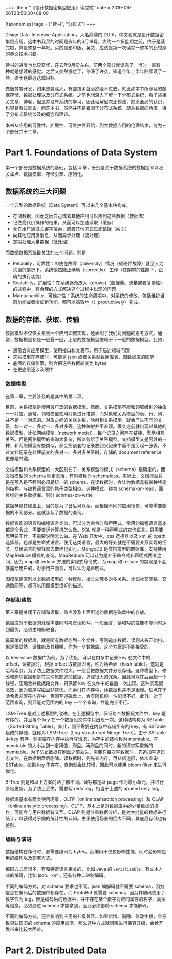 +++
title = "《设计数据密集型应用》读完啦"
date = 2019-06-26T23:50:00+08:00

[taxonomies]
tags = ["读书", "分布式"]
+++

Disign Data-Intensive Application，大名鼎鼎的 DDIA，中文名就是设计数据密集型应用。这本书我买的时间是去年的6月18号，大约一个多星期之前，终于是读完啦，算是整整一年吧。买的是影印版，英文，应该是第一次读完一整本的比较厚的英文技术书籍。

读书的进度也比较奇怪，在去年9月份左右，前两个部分就读完了，当时一直有一种就是想读的感觉。之后又突然懈怠了，停滞了许久。知道今年上半年陆续读了一些，终于在最近达成目标。

做服务端开发，如果想要深入，有些技术就必然绕不过去，就比如本书所涉及的数据存储、数据处理以及分布式系统。之前也想深入了解一下分布式系统，看了些相关文章、博客，但是并没有系统的学习，因此理解层次比较浅，缺乏全局的认识，也容易看过就丢。而这本书，虽然并不是着眼于分布式系统，却从数据的角度，讲了分布式系统涉及的概念和理论。

本书从应用的可靠性、扩展性、可维护性开始，到大数据应用的伦理结束，分为三个部分共十二章。

# Part 1. Foundations of Data System

第一个部分是数据系统的基础，包括 4 章，分别是关于数据系统的数据定义以及关注点、数据模型、存储引擎、序列化。

## 数据系统的三大问题

一个典型的数据系统（Data System）可以由几个基本块构成，

* 存储数据，因而之后自己或者其他应用可以找到这些数据（数据库）
* 记住高代价操作的结果，从而可以加速读取（缓存）
* 允许用户通过关键字搜索，或者其他方式过滤数据（索引）
* 向其他应用发消息，从而异步处理（流处理）
* 定期处理大量数据（批处理）

而数据数据系统最关注的三个问题，则是

* Reliablity，可靠性：即使在故障（adversity）情况（软硬件故障）甚至人为失误的情况下，系统依然能正确地（correctly） 工作（在期望的性能下，正确的执行功能）
* Scalabiity，扩展性：在系统逐渐庞大（grows)（数据量、流量或者复杂性）的过程中，有合理的方式解决这个过程中出现的问题
* Maintainability，可维护性：系统的生命周期中，对系统的修改，包括维护当前功能或者增加新功能，都可以高效地（）productively）完成。

## 数据的存储、获取、传输

数据模型不仅仅关系到一个应用如何实现，还表明了我们对问题的思考方式。通常，数据模型都是一层叠一层，上层的数据模型依赖于下一层的数据模型。比如，

* 通常会有应用模型，使用接口和类表示，用于描述领域问题
* 这些模型在存储时，可能是 json 或者关系型数据库表、图数据库的图等
* 底层的存储引擎，则会把这些数据转变为 bytes
* 在更底层还涉及硬件

### 数据模型

在第二章，主要涉及的是其中的第二项。

目前，关系模型是使用最广泛的数据模型。然而，关系模型不能和领域级别的抽象一一对应。通常，领域模型使用对象进行描述，而对象和关系模型的表、行、列，并不是一一对应的。对象之间的关联关系，映射到关系模型，就会产生不同的关系，如一对一、多对一、多对多等。这种映射并不直观。很久之前就出现过其他的数据模型，比如网络模型（network model），每个记录之间存在链接，表示相互关系。但是网络模型的查询太复杂，所以败给了关系模型。文档模型又是另外的一种，和网络模型有些类似，都会把嵌套的记录放到父记录中而不是另起一张表，不过文档记录在处理前文的多对一、多对多关系时，存储的 document reference 更像是外键。

文档模型和关系模型的一大区别在于，关系模型的模式（schema）是确定的，而文档模型的 schema 则更灵活，有时被称为 schemaless。实际上，文档模型只是在写入是不强制必须是统一的 schema，在读数据时，会认为数据具有某种特定的结构。与编程语言里的鸭子类型相似。这种模式，称为 schema-on-read，而传统的关系数据库，则时 schmea-on-write。

数据存储在硬盘上，目的是为了日后可以读。而根据不同的应用场景，可能需要数据的不同部分。这就涉及了数据的查询。

数据查询的语言和编程语言类似，可以分为命令时和声明式。常用的编程语言基本都是命令式，需要告诉计算机怎么做。SQL 就是一种声明式的查询语言，只需要表明要干什，不需要说明怎么做。在 Web 开发中，css 选择器以及 xml 的 xpath 选择器，也都是生命式语言。使用这类语言，最大的好处就是不需要关系实现的细节，交给语言的解释器去做优化即可。MongoDB 是文档模型的数据库，支持使用 MapReduce 模式的查询。MapReduce 可以认为是介于命令式和声明式两者之间，因为 map 和 reduce 方法的实现式命令式，而 map 和 reduce 的实现是不会暴露给用户的，对于用户而言，可以认为是声明式。

图模型是区别以上数据模型的一种模型，擅长处理多对多关系。比如社交网络、交通路网等，都可以用图模型很好的描述。

### 存储和读取

第三章是关闭于存储和读取，重点涉及上面所述的数据在磁盘中的存放。

数据库对于数据的处理需要同时考虑读和写，一般而言，读和写的性能不能同时达到最优，必须由均衡取舍。

最简单的数据库，就是所有数据存到一个文件，写则追加数据，读则从头开始扫。但是很显然，读性能及其糟糕，作为一个数据库，这个方案是不能接受的。

以 key-value 数据库为例。为了优化，可以在内存中记录 key 在文件中的 offset，读数据时，根据 offset 取数据即可，称为哈希表（hash table）。这就是哈希索引。为了防止数据文件过大，一般会把数据文件分段存储。这种模型下，修改和删除数据都是在文件尾部追加数据，造成很大的冗余。因此可以在后台起一个线程，压缩合并数据段文件，只保留 key 在文件中的最后一次出现。这种实现很高效，因为顺序写磁盘非常快。而索引在内存中，读数据也并不是很慢。缺点在于哈希表必须在内存中，否则写道磁盘上，会有随机IO，性能很不好。此外，对于范围查询，则只能对范围内的 key 一个个查询，性能完全不行。

LSM-Tree 是对上述模型的改进。在上述模型中，保证每个数据段文件中，key 是有序的，并且每个 key 在一个数据段文件中只出现一次。这种结构称为 SSTable（Sorted-String Table）。如此，则不需要在内存中存储所有的 key。有 SSTable 组成的存储，就称为 LSM-Tree（Log-structrured Merge-Tree）。由于 SSTable 中 key 有序，则需要在内存中执行写请求，内存中的结构称为 memtable。在 memtable 的大小达到一定阈值，刷盘。再刷盘的同时，新的请求写道新的 memtable。为了防止数据在刷盘之前丢失，需要在每次写数据时，先追加写道日志文件，在数据刷盘后删除。读数据时，则先查内存，再从信道旧，依次查询 SSTable。如果 key 不存在，查询就会比较慢，因此可以使用 bloom filter 来进行优化。

B-Tree 则是和以上方案的路子都不同。读写都是以 page 作为最小单元，并进行原地更新。为了防止丢失，需要写 redo log，相当于上述的 append only log。

数据库基本有两类使用场景，OLTP（online transaction processing）和 OLAP（online analytic processing)。OLTP，基本上是对数据库中的少量数据的操作，可能会与用户数据有交互。OLAP 则是注重数据分析，是对大批量的数据进行统计，以获得对于据的统计性的认知。由于使用场景的巨大不同，其底层存储也有差别。

### 编码与演进

数据结构在存储时，都需要编码为 bytes。而编码不仅仅影响性能，同时会影响应用的结构以及部署方式。

编码方式有很多，有和特定语言相关的，比如 Java 的 `Serializable`；有文本方式的编码，比如 json、xml；还有各种二进制编码。

不同的编码方式，对 schema 要求也不同。json 编解码就不需要 schema，因为信息在编码后的数据中都存在。而 ProtoBuf 就需要 schema，因为其编码使用了数字作为 tag，但是编码后的数据中，并不存在某个数字对应的属性的名字、类型等信息，必须通过 schema 才能拿到，因此必须借助 schema 才能解码。

不同的编码方式，还会影响到应用的升级兼容。如果新增、删除、修改字段，会导致只认识旧的 schema 的应用崩溃，那么这种方式就很难进行兼容升级，会给开发带来比较大困难。

# Part 2. Distributed Data





